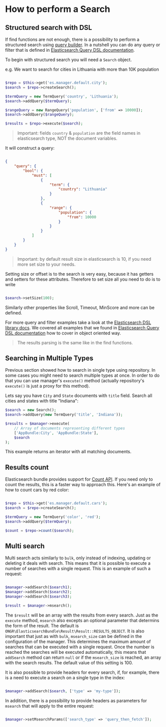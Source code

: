 # How to perform a Search

## Structured search with DSL

If find functions are not enough, there is a possibility to perform a structured search using [query builder](https://github.com/ongr-io/ElasticsearchDSL). In a nutshell you can do any query or filter that is defined in [Elasticsearch Query DSL documentation](https://www.elastic.co/guide/en/elasticsearch/reference/current/query-dsl.html).

To begin with structured search you will need a `Search` object.

e.g. We want to search for cities in Lithuania with more than 10K population

```php

$repo = $this->get('es.manager.default.city');
$search = $repo->createSearch();

$termQuery = new TermQuery('country', 'Lithuania');
$search->addQuery($termQuery);

$rangeQuery = new RangeQuery('population', ['from' => 10000]);
$search->addQuery($rangeQuery);

$results = $repo->execute($search);

```

> Important: fields `country` & `population` are the field names in elasticsearch type, NOT the document variables.

It will construct a query:

```json

{
    "query": {
        "bool": {
            "must": [
                {
                    "term": {
                        "country": "Lithuania"
                    }
                },
                {
                    "range": {
                        "population": {
                            "from": 10000
                        }
                    }
                }
            ]
        }
    }
}

```

> Important: by default result size in elasticsearch is 10, if you need more set size to your needs.

Setting size or offset is to the search is very easy, because it has getters and setters for these attributes. Therefore to set size all you need to do is to write

```php

$search->setSize(100);

```

Similarly other properties like Scroll, Timeout, MinScore and more can be defined.

For more query and filter examples take a look at the [Elasticsearch DSL library docs](https://github.com/ongr-io/ElasticsearchDSL/blob/master/docs/index.md). We covered all examples that we found in [Elasticsearch Query DSL documentation](https://www.elastic.co/guide/en/elasticsearch/reference/current/query-dsl.html) how to cover in object oriented way.

> The results parsing is the same like in the find functions.

## Searching in Multiple Types

Previous section showed how to search in single type using repository. In some
cases you might need to search multiple types at once. In order to do that you
can use manager's `execute()` method (actually repository's `execute()` is just
a proxy for this method).

Lets say you have `City` and `State` documents with `title` field. Search all
cities and states with title "Indiana":

```php
$search = new Search();
$search->addQuery(new TermQuery('title', 'Indiana'));

$results = $manager->execute(
    // Array of documents representing different types
    ['AppBundle:City', 'AppBundle:State'], 
    $search
);
```

This example returns an iterator with all matching documents.

## Results count

Elasticsearch bundle provides support for [Count API](https://www.elastic.co/guide/en/elasticsearch/reference/current/search-count.html). If you need only to count the results, this is a faster way to approach this. Here's an example of how to count cars by red color:

```php

$repo = $this->get('es.manager.default.cars');
$search = $repo->createSearch();

$termQuery = new TermQuery('color', 'red');
$search->addQuery($termQuery);

$count = $repo->count($search);

```

## Multi search

Multi search acts similarly to `bulk`, only instead of indexing, updating or deleting it deals with search. This means that it is possible to execute
a number of searches with a single request. This is an example of such a request:

```php

$manager->addSearch($search1);
$manager->addSearch($search2);
$manager->addSearch($search3);

$result = $manager->msearch();

```

The `$result` will be an array with the results from every search. Just as the `execute` method, `msearch` also excepts an optional parameter that
determins the form of the result. The default is `ONGR\ElasticsearchBundle\Result\Result::RESULTS_OBJECT`. It is also important that just as with
`bulk`, `msearch_size` can be defined in the configuration of the manager. This determines the maximum amount of searches that can be executed
with a single request. Once the number is reached the searches will be executed automatically, this means that `addSearch` method can return `null`
or if the `msearch_size` is reached, an array with the search results. The default value of this setting is 100.

It is also possible to provide headers for every search, if, for example, there is a need to execute a search on a single type in the index:

```php

$manager->addSearch($search, ['type' => 'my-type']);

```

In addition, there is a possibility to provide headers as parameters for `msearch` that will apply to the entire request:

```php

$manager->setMsearchParams(['search_type' => 'query_then_fetch']);

```